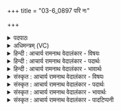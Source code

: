 +++
title = "03-6_0897 परि नः"

+++
<details><summary>पदपाठः</summary>

प꣡रि꣢꣯। नः꣣। शर्मय꣡न्त्या꣢। धा꣡र꣢꣯या। सो꣣म। विश्व꣡तः꣢। स꣡र꣢꣯। र꣣सा꣢। इ꣣व। विष्ट꣡प꣢म्। ८९७।
</details>

<details><summary>अधिमन्त्रम् (VC)</summary>

- पवमानः सोमः
- मेध्यातिथिः काण्वः
- गायत्री
- षड्जः
</details>

<details><summary>हिन्दी : आचार्य रामनाथ वेदालंकार - विषयः</summary>

अगले मन्त्र में परमात्मा तथा आचार्य से प्रार्थना की गयी है।
</details>

<details><summary>हिन्दी : आचार्य रामनाथ वेदालंकार - पदार्थः</summary>

पदार्थान्वयभाषाः -  हे (सोम) रसागार परमात्मन् वा आचार्य ! आप (शर्मयन्त्या) सुख देनेवाली (धारया) अध्यात्मप्रकाश की धारा वा ज्ञान की धारा के साथ (विश्वतः) सब ओर से (नः) हमें (परि सर) प्राप्त हों। (रसा इव) जैसे रसीली वर्षा (विष्टपम्) भूलोक को प्राप्त होती है ॥६॥ यहाँ उपमालङ्कार है। ‘सरा, रसे’ में वृत्त्यनुप्रास है ॥६॥
</details>

<details><summary>हिन्दी : आचार्य रामनाथ वेदालंकार - भावार्थः</summary>

भावार्थभाषाः -  जैसे बादल में से पर्वतों पर हुई वर्षा नदीरूप में भूमि के प्रदेशों को सींचती हुई समुद्र को प्राप्त होती है, वैसे ही परमात्मा वा आचार्य से निकली हुई अन्तःप्रकाश की धारा मन, बुद्धि आदियों को सींचती हुई जीवात्मा को प्राप्त होती है ॥६॥ इस खण्ड में परमेश्वर और उपासक, परमेश्वर और उसके रचे हुए सूर्य एवं परमात्मा और आचार्य का विषय वर्णित होने से इस खण्ड की पूर्व खण्ड के साथ सङ्गति है ॥ पञ्चम अध्याय में पञ्चम खण्ड समाप्त ॥
</details>

<details><summary>संस्कृत : आचार्य रामनाथ वेदालंकार - विषयः</summary>

अथ परमात्माऽऽचार्यश्च प्रार्थ्यते।
</details>

<details><summary>संस्कृत : आचार्य रामनाथ वेदालंकार - पदार्थः</summary>

पदार्थान्वयभाषाः -  हे (सोम) रसागार परमात्मन् आचार्य वा ! त्वम् (शर्मयन्त्या) सुखयन्त्या (धारया) अध्यात्मप्रकाशधारया ज्ञानधारया वा सह (विश्वतः) सर्वतः (नः) अस्मान् (परि सर) परिप्राप्नुहि। [सृ गतौ। संहितायां द्व्यचोऽतस्तिङः। अ० ६।३।१३५ इत्यनेन दीर्घः।] (रसा इव) रसमयी वृष्टिः यथा (विष्टपम्) भूलोकं प्राप्नोति तथा ॥६॥ अत्रोपमालङ्कारः। ‘सरा, रसे’ इत्यत्र वृत्त्यनुप्रासः ॥६॥
</details>

<details><summary>संस्कृत : आचार्य रामनाथ वेदालंकार - भावार्थः</summary>

भावार्थभाषाः -  यथा पर्जन्यात् पर्वतेषु जाता वृष्टिर्नदीरूपेण भूप्रदेशान् सिञ्चन्ती समुद्रं प्राप्नोति तथैव परमात्मन आचार्याद् वा निःसृतान्तःप्रकाशधारा ब्रह्मानन्दधारा ज्ञानधारा वा मनोबुद्ध्यादीन् सिञ्चन्ती जीवात्मानं प्राप्नोति ॥६॥ अस्मिन् खण्डे परमेश्वरोपासकयोः परमेश्वरतद्रचितसूर्ययोः, परमात्माचार्ययोश्च विषयस्य वर्णनादेतत्खण्डस्य पूर्वखण्डेन सह संगतिरस्ति ॥
</details>

<details><summary>संस्कृत : आचार्य रामनाथ वेदालंकार - पादटिप्पनी</summary>

टिप्पणी:   १. ऋ० ९।४१।६।
</details>